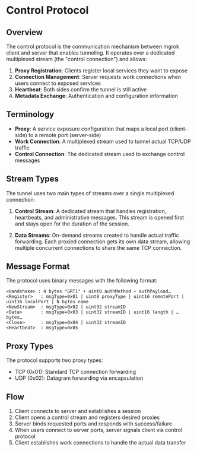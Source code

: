 # Control Protocol

## Overview

The control protocol is the communication mechanism between mgrok client and server that enables tunneling. It operates over a dedicated multiplexed stream (the "control connection") and allows:

1. **Proxy Registration**: Clients register local services they want to expose
2. **Connection Management**: Server requests work connections when users connect to exposed services
3. **Heartbeat**: Both sides confirm the tunnel is still active
4. **Metadata Exchange**: Authentication and configuration information

## Terminology

- **Proxy**: A service exposure configuration that maps a local port (client-side) to a remote port (server-side)
- **Work Connection**: A multiplexed stream used to tunnel actual TCP/UDP traffic
- **Control Connection**: The dedicated stream used to exchange control messages

## Stream Types

The tunnel uses two main types of streams over a single multiplexed connection:

1. **Control Stream**: A dedicated stream that handles registration, heartbeats, and administrative messages. This stream is opened first and stays open for the duration of the session.

2. **Data Streams**: On-demand streams created to handle actual traffic forwarding. Each proxied connection gets its own data stream, allowing multiple concurrent connections to share the same TCP connection.

## Message Format

The protocol uses binary messages with the following format:

```
<Handshake> : 4 bytes "GRT1" + uint8 authMethod + authPayload…
<Register>   : msgType=0x01 | uint8 proxyType | uint16 remotePort | uint16 localPort | N bytes name
<NewStream>  : msgType=0x02 | uint32 streamID
<Data>       : msgType=0x03 | uint32 streamID | uint16 length | …bytes…
<Close>      : msgType=0x04 | uint32 streamID
<Heartbeat>  : msgType=0x05
```

## Proxy Types

The protocol supports two proxy types:

- TCP (0x01): Standard TCP connection forwarding
- UDP (0x02): Datagram forwarding via encapsulation

## Flow

1. Client connects to server and establishes a session
2. Client opens a control stream and registers desired proxies
3. Server binds requested ports and responds with success/failure
4. When users connect to server ports, server signals client via control protocol
5. Client establishes work connections to handle the actual data transfer
